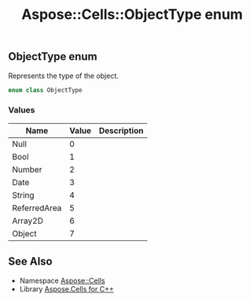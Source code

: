 ﻿---
title: Aspose::Cells::ObjectType enum
linktitle: ObjectType
second_title: Aspose.Cells for C++ API Reference
description: 'Aspose::Cells::ObjectType enum. Represents the type of the object in C++.'
type: docs
weight: 23200
url: /cpp/aspose.cells/objecttype/
---
## ObjectType enum


Represents the type of the object.

```cpp
enum class ObjectType
```

### Values

| Name | Value | Description |
| --- | --- | --- |
| Null | 0 | <br> |
| Bool | 1 | <br> |
| Number | 2 | <br> |
| Date | 3 | <br> |
| String | 4 | <br> |
| ReferredArea | 5 | <br> |
| Array2D | 6 | <br> |
| Object | 7 | <br> |

## See Also

* Namespace [Aspose::Cells](../)
* Library [Aspose.Cells for C++](../../)
